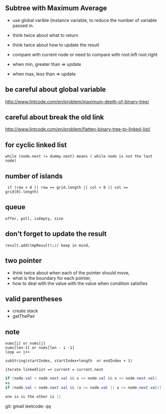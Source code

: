 ## Subtree with Maximum Average

* use global varible (instance variable, to reduce the number of variable passed in.
* think twice about what to return 
* think twice about how to update the result 

* compare with current node or need to compare with root.left root.right
* when min, greater than => update 
* when max, less than => update


## be careful about global variable
http://www.lintcode.com/en/problem/maximum-depth-of-binary-tree/

## careful about break the old link
http://www.lintcode.com/en/problem/flatten-binary-tree-to-linked-list/

## for cyclic linked list
```
while (node.next != dummy.next) means ( while node is not the last node)
```

## number of islands 
```
 if (row < 0 || row >= grid.length || col < 0 || col >= grid[0].length)
```

## queue 

`offer, poll, isEmpty, size`

## don't forget to update the result
`result.add(tmpResult);// keep in mind, `

## two pointer
* think twice about when each of the pointer should move, 
* what is the boundary for each pointer, 
* how to deal with the value with the value when condition satisfies

## valid parentheses
* create stack
* getThePair


## note 
```
nums[i] or nums[j]
nums[len-1] or nums[len - i -1]
loop => i++
```
`subString(startIndex, startIndex+length  or endIndex + 1)`

`iterate linkedlist => current = current.next`

```java
if (node.val < node.next.val && x >= node.val && x <= node.next.val)
vs 
if (node.val > node.next.val && (x >= node.val || x <= node.next.val))

one is && the other is ||
```



git: gmail
leetcode: qq 